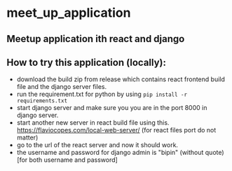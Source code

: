 # meet_up_application
 ## Meetup application ith react and django 

## How to try this application (locally):
- download the build zip from release which contains react frontend build file and the django server files.
- run the requirement.txt for python by using `pip install -r requirements.txt`
- start django server and make sure you you are in the port 8000 in django server.
- start another new server in react build file using this. https://flaviocopes.com/local-web-server/ (for react files port do not matter)
- go to the url of the react server and now it should work.
- the username and password for django admin is "bipin" (without quote)[for both username and password]
